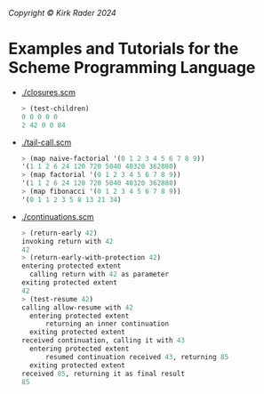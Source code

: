 _Copyright &copy; Kirk Rader 2024_

# Examples and Tutorials for the Scheme Programming Language

- [./closures.scm](./closures.scm)

   ```scheme
  > (test-children)
  0 0 0 0 0
  2 42 0 0 84
  ```

- [./tail-call.scm](./tail-call.scm)

  ```scheme
  > (map naive-factorial '(0 1 2 3 4 5 6 7 8 9))
  '(1 1 2 6 24 120 720 5040 40320 362880)
  > (map factorial '(0 1 2 3 4 5 6 7 8 9))
  '(1 1 2 6 24 120 720 5040 40320 362880)
  > (map fibonacci '(0 1 2 3 4 5 6 7 8 9))
  '(0 1 1 2 3 5 8 13 21 34)
  ```

- [./continuations.scm](./continuations.scm)

  ```scheme
  > (return-early 42)
  invoking return with 42
  42
  > (return-early-with-protection 42)
  entering protected extent
    calling return with 42 as parameter
  exiting protected extent
  42
  > (test-resume 42)
  calling allow-resume with 42
    entering protected extent
        returning an inner continuation
    exiting protected extent
  received continuation, calling it with 43
    entering protected extent
        resumed continuation received 43, returning 85
    exiting protected extent
  received 85, returning it as final result
  85
  ```
